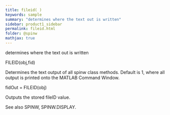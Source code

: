 ```yaml
---
title: fileid( )
keywords: sample
summary: "determines where the text out is written"
sidebar: product1_sidebar
permalink: fileid.html
folder: @spinw
mathjax: true
---
```

  determines where the text out is written
 
  FILEID(obj,fid)
 
  Determines the text output of all spinw class methods. Default
  is 1, where all output is printed onto the MATLAB Command
  Window.
 
  fidOut = FILEID(obj)
 
  Outputs the stored fileID value.
 
  See also SPINW, SPINW.DISPLAY.
 
